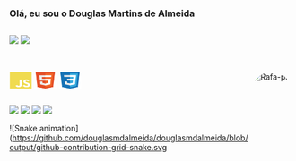 ### Olá, eu sou o Douglas Martins de Almeida

##
<div>
   <a href="https://github.com/DouglasMDAlmeida"></a>
   <img height="180em" src="https://github-readme-stats.vercel.app/api?username=douglasmdalmeida&show_icons=true&theme=tokyonight"</img>
   <img height="180em" src="https://github-readme-stats.vercel.app/api/top-langs/?username=douglasmdalmeida&layout=compact&theme=tokyonight"</img>
</div>

##

<div style="display: inline_block"><br>
  <img align="center" alt="Rafa-Js" height="30" width="40" src="https://raw.githubusercontent.com/devicons/devicon/master/icons/javascript/javascript-plain.svg">
  <img align="center" alt="Rafa-HTML" height="30" width="40" src="https://raw.githubusercontent.com/devicons/devicon/master/icons/html5/html5-original.svg">
  <img align="center" alt="Rafa-CSS" height="30" width="40" src="https://raw.githubusercontent.com/devicons/devicon/master/icons/css3/css3-original.svg">
  <img align="right" alt="Rafa-pic" height="150" style="border-radius:50px;" src="https://media.giphy.com/media/v1.Y2lkPTc5MGI3NjExOGM5OGVlYWUyYjJkMWM0MzAxN2M2YWU4Y2ZlZjU3YzdlOTNmOGQ4ZSZjdD1n/zhZ8Cy5u1HLIblxBwf/giphy.gif">
</div>

##

<div>
  
  <a href="https://www.instagram.com/douglaasmda/" target="_blank"><img src="https://img.shields.io/badge/-Instagram-%23E4405F?style=for-the-badge&logo=instagram&logoColor=white" target="_blank"></a>
 	<a href = "mailto:douglasjt123@gmail.com"><img src="https://img.shields.io/badge/-Gmail-%23333?style=for-the-badge&logo=gmail&logoColor=white" target="_blank"></a>
  <a href="https://www.linkedin.com/in/douglas-martins-de-almeida-973440122/" target="_blank"><img src="https://img.shields.io/badge/-LinkedIn-%230077B5?style=for-the-badge&logo=linkedin&logoColor=white" target="_blank"></a> 
  <a href="https://wa.me/5543996422387/" target="_blank"><img src="https://img.shields.io/badge/WhatsApp-25D366?style=for-the-badge&logo=whatsapp&logoColor=white" target="_blank"></a>
  
  ![Snake animation](https://github.com/douglasmdalmeida/douglasmdalmeida/blob/output/github-contribution-grid-snake.svg
</div>


